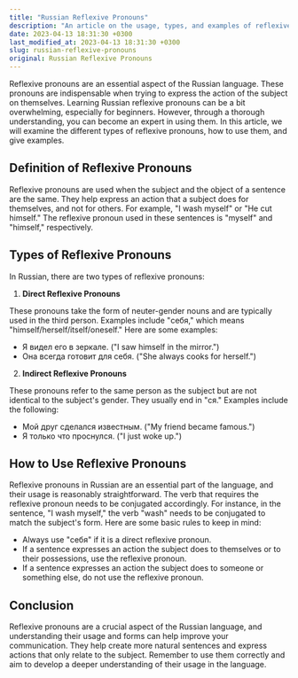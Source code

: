 ```yaml
---
title: "Russian Reflexive Pronouns"
description: "An article on the usage, types, and examples of reflexive pronouns in the Russian language."
date: 2023-04-13 18:31:30 +0300
last_modified_at: 2023-04-13 18:31:30 +0300
slug: russian-reflexive-pronouns
original: Russian Reflexive Pronouns
---
```

Reflexive pronouns are an essential aspect of the Russian language. These pronouns are indispensable when trying to express the action of the subject on themselves. Learning Russian reflexive pronouns can be a bit overwhelming, especially for beginners. However, through a thorough understanding, you can become an expert in using them. In this article, we will examine the different types of reflexive pronouns, how to use them, and give examples.

## Definition of Reflexive Pronouns

Reflexive pronouns are used when the subject and the object of a sentence are the same. They help express an action that a subject does for themselves, and not for others. For example, "I wash myself" or "He cut himself."  The reflexive pronoun used in these sentences is "myself" and "himself," respectively.

## Types of Reflexive Pronouns 

In Russian, there are two types of reflexive pronouns: 

1. **Direct Reflexive Pronouns**

These pronouns take the form of neuter-gender nouns and are typically used in the third person. Examples include "себя," which means "himself/herself/itself/oneself." Here are some examples: 

- Я видел его в зеркале. ("I saw himself in the mirror.")
- Она всегда готовит для себя. ("She always cooks for herself.")

2. **Indirect Reflexive Pronouns**

These pronouns refer to the same person as the subject but are not identical to the subject's gender. They usually end in "ся." Examples include the following: 

- Мой друг сделался известным. ("My friend became famous.")
- Я только что проснулся. ("I just woke up.")

## How to Use Reflexive Pronouns

Reflexive pronouns in Russian are an essential part of the language, and their usage is reasonably straightforward. The verb that requires the reflexive pronoun needs to be conjugated accordingly. For instance, in the sentence, "I wash myself," the verb "wash" needs to be conjugated to match the subject's form. Here are some basic rules to keep in mind:

- Always use "себя" if it is a direct reflexive pronoun.
- If a sentence expresses an action the subject does to themselves or to their possessions, use the reflexive pronoun.
- If a sentence expresses an action the subject does to someone or something else, do not use the reflexive pronoun.

## Conclusion

Reflexive pronouns are a crucial aspect of the Russian language, and understanding their usage and forms can help improve your communication. They help create more natural sentences and express actions that only relate to the subject. Remember to use them correctly and aim to develop a deeper understanding of their usage in the language.